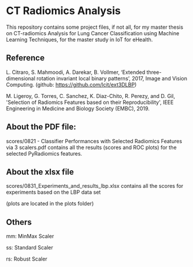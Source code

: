 # CT Radiomics Analysis

This repository contains some project files, if not all, for my master thesis on CT-radiomics Analysis for Lung Cancer Classification using Machine Learning Techniques, for the master study in IoT for eHealth.

## Reference

L. Citraro, S. Mahmoodi, A. Darekar, B. Vollmer, ‘Extended three-dimensional rotation invariant local binary patterns’, 2017, Image and Vision Computing. (github: https://github.com/lcit/ext3DLBP)

M. Ligeroy, G. Torres, C. Sanchez, K. Diaz-Chito, R. Perezy, and D. Gil, 'Selection of Radiomics Features based on their Reproducibility', IEEE Engineering in Medicine and Biology Society (EMBC), 2019.

## About the PDF file:
scores/0821 - Classifier Performances with Selected Radiomics Features via 3 scalers.pdf
contains all the results (scores and ROC plots) for the selected PyRadiomics features. 

## About the xlsx file
scores/0831_Experiments_and_results_lbp.xlsx
contains all the scores for experiments based on the LBP data set

(plots are located in the plots folder)

## Others
mm: MinMax Scaler

ss: Standard Scaler

rs: Robust Scaler

